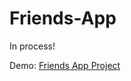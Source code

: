 # Friends-App
In process!

Demo: <a href="https://wizardiq.github.io/Friends-App/" target="_blank">Friends App Project</a>
